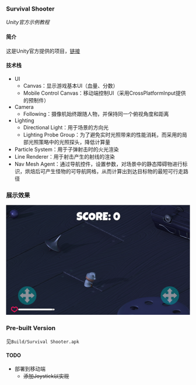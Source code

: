 ### Survival Shooter

*Unity官方示例教程*

#### 简介

这是Unity官方提供的项目，[链接](https://unity3d.com/cn/learn/tutorials/s/survival-shooter-tutorial)

#### 技术栈

- UI
  - Canvas：显示游戏基本UI（血量、分数）
  - Mobile Control Canvas：移动端控制UI（采用CrossPlatformInput提供的预制件）
- Camera
  - Following：摄像机始终跟随人物，并保持同一个俯视角度和距离
- Lighting
  - Directional Light：用于场景的方向光
  - Lighting Probe Group：为了避免实时光照带来的性能消耗，而采用的局部光照策略中的光照探头，降低计算量
- Particle System：用于子弹射击时的火光渲染
- Line Renderer：用于射击产生的射线的渲染
- Nav Mesh Agent：通过导航控件，设置参数，对场景中的静态障碍物进行标识，烘焙后可产生怪物的可导航网格，从而计算出到达目标物的最短可行走路径

### 展示效果

![](https://github.com/zhuwh9/UnityProject/blob/master/SurvivalShooter/Images/survival_shooter.png?raw=true)

### Pre-built Version

见`Build/Survival Shooter.apk`

#### TODO

- 部署到移动端
  - ~~添加Joystick以实现~~